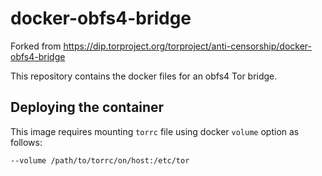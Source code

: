 # docker-obfs4-bridge

Forked from https://dip.torproject.org/torproject/anti-censorship/docker-obfs4-bridge

This repository contains the docker files for an obfs4 Tor bridge.

## Deploying the container

This image requires mounting `torrc` file using docker `volume` option as
follows:

`--volume /path/to/torrc/on/host:/etc/tor`
